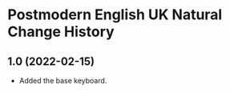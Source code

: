 Postmodern English UK Natural Change History
====================

1.0 (2022-02-15)
----------------
- Added the base keyboard.